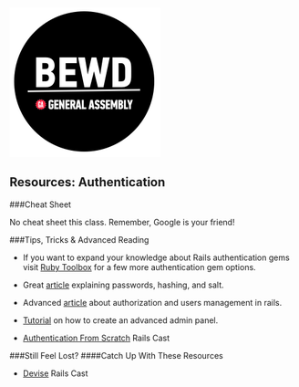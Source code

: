 ![BEWD_Logo](../assets/BEWD_Logo.png)

## Resources: Authentication

###Cheat Sheet

No cheat sheet this class. Remember, Google is your friend!


###Tips, Tricks & Advanced Reading

*	If you want to expand your knowledge about Rails authentication gems visit [Ruby Toolbox](https://www.ruby-toolbox.com/categories/rails_authentication) for a few more authentication gem options.

*	Great [article](http://scientopia.org/blogs/goodmath/2013/03/02/passwords-hashing-and-salt/) explaining passwords, hashing, and salt.


*	Advanced [article](http://edapx.com/2012/04/18/authorization-and-user-management-in-rails/) about authorization and users management in rails.

*	[Tutorial](http://everydayrails.com/2012/07/31/rails-admin-panel-from-scratch.html) on how to create an advanced admin panel. 

*	[Authentication From Scratch](http://railscasts.com/episodes/250-authentication-from-scratch) Rails Cast 



###Still Feel Lost? 
####Catch Up With These Resources

*	[Devise](http://railscasts.com/episodes/209-introducing-devise) Rails Cast 



